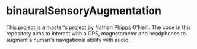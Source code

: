 # binauralSensoryAugmentation

This project is a master's project by Nathan Phipps O'Neill. The code in this repository aims to interact with a GPS, magnetometer and headphones to augment a human's navigational ability with audio. 